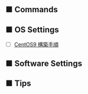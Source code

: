 ## ■ Commands

## ■ OS Settings
- [ ] [CentOS9 構築手順](https://github.com/thetaru/memorandum/edit/master/OS/Linux/CentOS9/basic-configuration)

## ■ Software Settings

## ■ Tips
